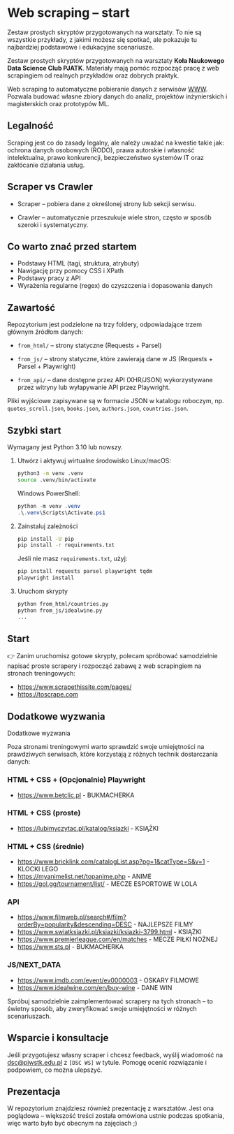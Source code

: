 # Web scraping – start

Zestaw prostych skryptów przygotowanych na warsztaty. To nie są wszystkie przykłady, z jakimi możesz się spotkać, ale pokazuje tu najbardziej podstawowe i edukacyjne scenariusze.

Zestaw prostych skryptów przygotowanych na warsztaty **Koła Naukowego Data Science Club PJATK**. Materiały mają pomóc rozpocząć pracę z web scrapingiem od realnych przykładów oraz dobrych praktyk.

Web scraping to automatyczne pobieranie danych z serwisów [WWW](http://WWW). Pozwala budować własne zbiory danych do analiz, projektów inżynierskich i magisterskich oraz prototypów ML.

## Legalność

Scraping jest co do zasady legalny, ale należy uważać na kwestie takie jak: ochrona danych osobowych (RODO), prawa autorskie i własność intelektualna, prawo konkurencji, bezpieczeństwo systemów IT oraz zakłócanie działania usług.

## Scraper vs Crawler

- Scraper – pobiera dane z określonej strony lub sekcji serwisu.

- Crawler – automatycznie przeszukuje wiele stron, często w sposób szeroki i systematyczny.

## Co warto znać przed startem

- Podstawy HTML (tagi, struktura, atrybuty)
- Nawigację przy pomocy CSS i XPath
- Podstawy pracy z API
- Wyrażenia regularne (regex) do czyszczenia i dopasowania danych

## Zawartość

Repozytorium jest podzielone na trzy foldery, odpowiadające trzem głównym źródłom danych:

- `from_html/` – strony statyczne (Requests + Parsel)

- `from_js/` – strony statyczne, które zawierają dane w JS (Requests + Parsel + Playwright)
- `from_api/` – dane dostępne przez API (XHR/JSON) wykorzystywane przez witryny lub wyłapywanie API przez Playwright. 

Pliki wyjściowe zapisywane są w formacie JSON w katalogu roboczym, np. `quotes_scroll.json`, `books.json`, `authors.json`, `countries.json`.

## Szybki start

Wymagany jest Python 3.10 lub nowszy.

1. Utwórz i aktywuj wirtualne środowisko
   Linux/macOS:

   ```bash
   python3 -m venv .venv
   source .venv/bin/activate
   ```

   Windows PowerShell:

   ```powershell
   python -m venv .venv
   .\.venv\Scripts\Activate.ps1
   ```

2. Zainstaluj zależności

   ```bash
   pip install -U pip
   pip install -r requirements.txt
   ```

   Jeśli nie masz `requirements.txt`, użyj:

   ```bash
   pip install requests parsel playwright tqdm
   playwright install
   ```

3. Uruchom skrypty

   ```bash
   python from_html/countries.py
   python from_js/idealwine.py
   ...
   ```

## Start

👉 Zanim uruchomisz gotowe skrypty, polecam spróbować samodzielnie napisać proste scrapery i rozpocząć zabawę z web scrapingiem na stronach treningowych:

- https://www.scrapethissite.com/pages/
- https://toscrape.com


## Dodatkowe wyzwania

Dodatkowe wyzwania

Poza stronami treningowymi warto sprawdzić swoje umiejętności na prawdziwych serwisach, które korzystają z różnych technik dostarczania danych:

### HTML + CSS + (Opcjonalnie) Playwright
- https://www.betclic.pl - BUKMACHERKA

### HTML + CSS (proste)

- https://lubimyczytac.pl/katalog/ksiazki - KSIĄŻKI

### HTML + CSS (średnie)

- https://www.bricklink.com/catalogList.asp?pg=1&catType=S&v=1 - KLOCKI LEGO
- https://myanimelist.net/topanime.php - ANIME
- https://gol.gg/tournament/list/ - MECZE ESPORTOWE W LOLA

### API 

- https://www.filmweb.pl/search#/film?orderBy=popularity&descending=DESC - NAJLEPSZE FILMY 
- https://www.swiatksiazki.pl/ksiazki/ksiazki-3799.html - KSIĄŻKI
- https://www.premierleague.com/en/matches - MECZE PIŁKI NOŻNEJ
- https://www.sts.pl - BUKMACHERKA

### JS/NEXT_DATA

- https://www.imdb.com/event/ev0000003 - OSKARY FILMOWE
- https://www.idealwine.com/en/buy-wine - DANE WIN

Spróbuj samodzielnie zaimplementować scrapery na tych stronach – to świetny sposób, aby zweryfikować swoje umiejętności w różnych scenariuszach.

## Wsparcie i konsultacje

Jeśli przygotujesz własny scraper i chcesz feedback, wyślij wiadomość na dsc@pjwstk.edu.pl z `[DSC WS]` w tytule. Pomogę ocenić rozwiązanie i podpowiem, co można ulepszyć.

## Prezentacja

W repozytorium znajdziesz również prezentację z warsztatów. Jest ona poglądowa – większość treści została omówiona ustnie podczas spotkania, więc warto było być obecnym na zajęciach ;)